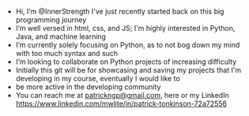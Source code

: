 - Hi, I’m @InnerStrength I've just recently started back on this big programming journey
- I’m well versed in html, css, and JS; I'm highly interested in Python, Java, and machine learning
- I’m currently solely focusing on Python, as to not bog down my mind with too much syntax and such
- I’m looking to collaborate on Python projects of increasing difficulty
- Initially this git will be for showcasing and saving my projects that I'm developing in my course, eventually I would like to 
-   be more active in the developing community
- You can reach me at patrickngp@gmail.com, here or my LinkedIn https://www.linkedin.com/mwlite/in/patrick-tonkinson-72a72556

<!---
InnerStrength/InnerStrength is a ✨ special ✨ repository because its `README.md` (this file) appears on your GitHub profile.
You can click the Preview link to take a look at your changes.
--->
